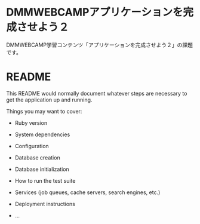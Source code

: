 # DMMWEBCAMPアプリケーションを完成させよう２

DMMWEBCAMP学習コンテンツ「アプリケーションを完成させよう２」の課題です。



# README

This README would normally document whatever steps are necessary to get the
application up and running.

Things you may want to cover:

* Ruby version

* System dependencies

* Configuration

* Database creation

* Database initialization

* How to run the test suite

* Services (job queues, cache servers, search engines, etc.)

* Deployment instructions

* ...
